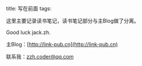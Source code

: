 title: 写在前面
tags: 

这里主要记录读书笔记，读书笔记部分与主Blog做了分离。

Good luck jack.zh.

主Blog：[http://link-pub.cn](http://link-pub.cn)

联系我：zzh.coder@qq.com